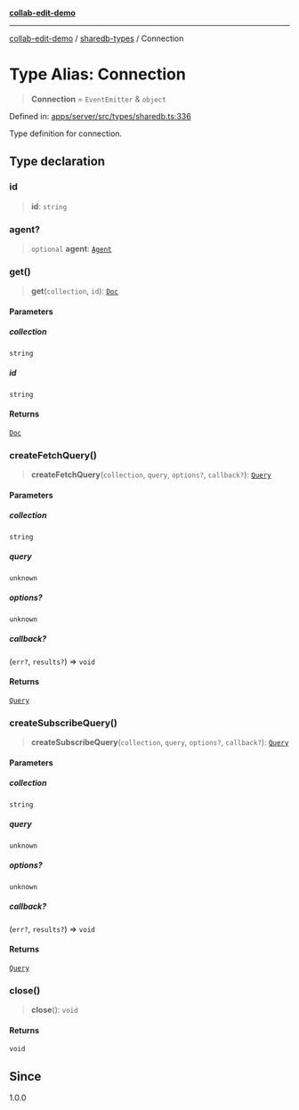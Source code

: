 [**collab-edit-demo**](../../README.md)

***

[collab-edit-demo](../../README.md) / [sharedb-types](../README.md) / Connection

# Type Alias: Connection

> **Connection** = `EventEmitter` & `object`

Defined in: [apps/server/src/types/sharedb.ts:336](https://github.com/austyle-io/pub-sub-demo/blob/00b2f1e9b947d5e964db5c3be9502513c4374263/apps/server/src/types/sharedb.ts#L336)

Type definition for connection.

## Type declaration

### id

> **id**: `string`

### agent?

> `optional` **agent**: [`Agent`](Agent.md)

### get()

> **get**(`collection`, `id`): [`Doc`](Doc.md)

#### Parameters

##### collection

`string`

##### id

`string`

#### Returns

[`Doc`](Doc.md)

### createFetchQuery()

> **createFetchQuery**(`collection`, `query`, `options?`, `callback?`): [`Query`](Query.md)

#### Parameters

##### collection

`string`

##### query

`unknown`

##### options?

`unknown`

##### callback?

(`err?`, `results?`) => `void`

#### Returns

[`Query`](Query.md)

### createSubscribeQuery()

> **createSubscribeQuery**(`collection`, `query`, `options?`, `callback?`): [`Query`](Query.md)

#### Parameters

##### collection

`string`

##### query

`unknown`

##### options?

`unknown`

##### callback?

(`err?`, `results?`) => `void`

#### Returns

[`Query`](Query.md)

### close()

> **close**(): `void`

#### Returns

`void`

## Since

1.0.0
